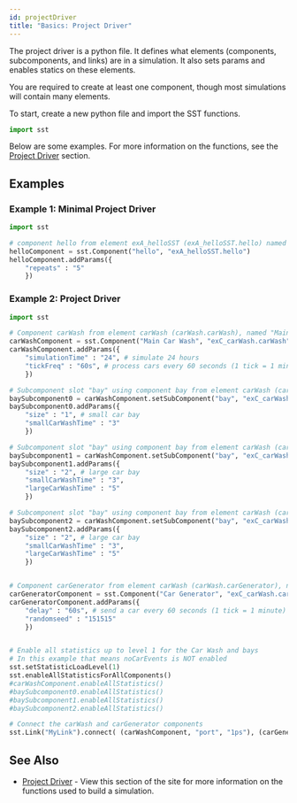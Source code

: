 ```yaml
---
id: projectDriver
title: "Basics: Project Driver"
---
```


The project driver is a python file. It defines what elements (components, subcomponents, and links) are in a simulation. It also sets params and enables statics on these elements.

You are required to create at least one component, though most simulations will contain many elements.

To start, create a new python file and import the SST functions.
```python
import sst
```

Below are some examples. For more information on the functions, see the [Project Driver](projectDriver/sst/component.md) section.


## Examples

### Example 1: Minimal Project Driver

```python
import sst

# component hello from element exA_helloSST (exA_helloSST.hello) named "Hello World"
helloComponent = sst.Component("hello", "exA_helloSST.hello")
helloComponent.addParams({
	"repeats" : "5"
	})
```

### Example 2: Project Driver

```python
import sst

# Component carWash from element carWash (carWash.carWash), named "Main Car Wash"
carWashComponent = sst.Component("Main Car Wash", "exC_carWash.carWash")
carWashComponent.addParams({
	"simulationTime" : "24", # simulate 24 hours
	"tickFreq" : "60s", # process cars every 60 seconds (1 tick = 1 minute)
	})

# Subcomponent slot "bay" using component bay from element carWash (carWash.bay), number 0
baySubcomponent0 = carWashComponent.setSubComponent("bay", "exC_carWash.bay", 0)
baySubcomponent0.addParams({
	"size" : "1", # small car bay
	"smallCarWashTime" : "3"
	})

# Subcomponent slot "bay" using component bay from element carWash (carWash.bay), number 1
baySubcomponent1 = carWashComponent.setSubComponent("bay", "exC_carWash.bay", 1)
baySubcomponent1.addParams({
	"size" : "2", # large car bay
	"smallCarWashTime" : "3",
	"largeCarWashTime" : "5"
	})

# Subcomponent slot "bay" using component bay from element carWash (carWash.bay), number 2
baySubcomponent2 = carWashComponent.setSubComponent("bay", "exC_carWash.bay", 2)
baySubcomponent2.addParams({
	"size" : "2", # large car bay
	"smallCarWashTime" : "3",
	"largeCarWashTime" : "5"
	})


# Component carGenerator from element carWash (carWash.carGenerator), named "Car Generator"
carGeneratorComponent = sst.Component("Car Generator", "exC_carWash.carGenerator")
carGeneratorComponent.addParams({
	"delay" : "60s", # send a car every 60 seconds (1 tick = 1 minute)
	"randomseed" : "151515"
	})


# Enable all statistics up to level 1 for the Car Wash and bays
# In this example that means noCarEvents is NOT enabled
sst.setStatisticLoadLevel(1)
sst.enableAllStatisticsForAllComponents()
#carWashComponent.enableAllStatistics()
#baySubcomponent0.enableAllStatistics()
#baySubcomponent1.enableAllStatistics()
#baySubcomponent2.enableAllStatistics()

# Connect the carWash and carGenerator components
sst.Link("MyLink").connect( (carWashComponent, "port", "1ps"), (carGeneratorComponent, "port", "1ps") )
```

## See Also

- [Project Driver](projectDriver/sst/component.md) - View this section of the site for more information on the functions used to build a simulation.
<!-- - [http://sst-simulator.org/SSTPages/SSTUserPythonFileFormat/](http://sst-simulator.org/SSTPages/SSTUserPythonFileFormat/) - View more info on the sst-simulator.org site. -->